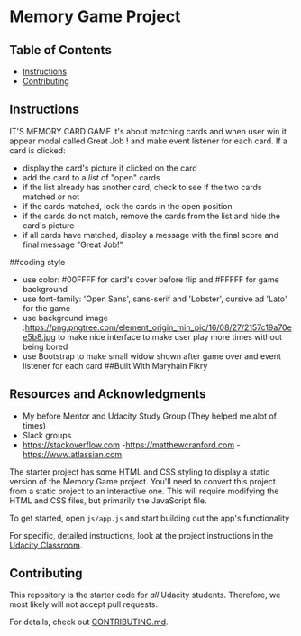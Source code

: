 # Memory Game Project

## Table of Contents

* [Instructions](#instructions)
* [Contributing](#contributing)

## Instructions
IT'S MEMORY CARD GAME it's about matching cards and when user win it appear modal called Great Job !
and make event listener for each card. If a card is clicked:
  - display the card's picture if clicked on the card 
  - add the card to a *list* of "open" cards
  - if the list already has another card, check to see if the two cards matched or not
  - if the cards matched, lock the cards in the open position
  - if the cards do not match, remove the cards from the list and hide the card's picture 
  - if all cards have matched, display a message with the final score and final message "Great Job!"

##coding style
   - use color: #00FFFF for card's cover before flip and #FFFFF for game background
   - use font-family: 'Open Sans', sans-serif and 'Lobster', cursive   ad 'Lato' for the game
   - use background image :https://png.pngtree.com/element_origin_min_pic/16/08/27/2157c19a70ee5b8.jpg to make nice interface to make user 
     play more times without being bored 
  - use Bootstrap to make small widow shown after game over and event listener for each card 
  ##Built With
  Maryhain Fikry 
  
  ## Resources and Acknowledgments
   - My before Mentor and Udacity Study Group (They helped me alot of times)
   - Slack groups 
   - https://stackoverflow.com
   -https://matthewcranford.com
   -https://www.atlassian.com
  
  

The starter project has some HTML and CSS styling to display a static version of the Memory Game project. You'll need to convert this project from a static project to an interactive one. This will require modifying the HTML and CSS files, but primarily the JavaScript file.

To get started, open `js/app.js` and start building out the app's functionality

For specific, detailed instructions, look at the project instructions in the [Udacity Classroom](https://classroom.udacity.com/me).

## Contributing

This repository is the starter code for _all_ Udacity students. Therefore, we most likely will not accept pull requests.

For details, check out [CONTRIBUTING.md](CONTRIBUTING.md).
